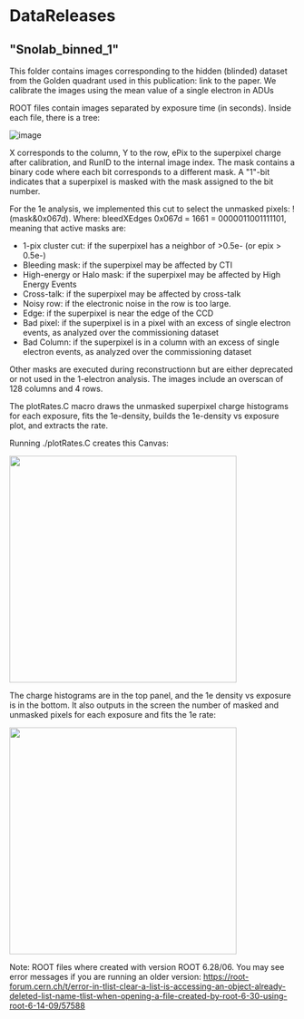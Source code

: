 # DataReleases

## "Snolab_binned_1" 

This folder contains images corresponding to the hidden (blinded) dataset from the Golden quadrant used in this publication: link to the paper. We calibrate the images using the mean value of a single electron in ADUs

ROOT files contain images separated by exposure time (in seconds). Inside each file, there is a tree:

![image](https://github.com/sensei-skipper/DataReleases/assets/64160793/ece15582-35ff-4381-a0bb-0a93f4520bb6)

X corresponds to the column, Y to the row, ePix to the superpixel charge after calibration, and RunID to the internal image index. The mask contains a binary code where each bit corresponds to a different mask. A "1"-bit indicates that a superpixel is masked with the mask assigned to the bit number. 

For the 1e analysis, we implemented this cut to select the unmasked pixels: !(mask&0x067d). Where:
bleedXEdges
0x067d = 1661 = 0000011001111101, meaning that active masks are:

* 1-pix cluster cut: if the superpixel has a neighbor of >0.5e- (or epix > 0.5e-)
* Bleeding mask: if the superpixel may be affected by CTI
* High-energy or Halo mask: if the superpixel may be affected by High Energy Events
* Cross-talk: if the superpixel may be affected by cross-talk
* Noisy row: if the electronic noise in the row is too large.
* Edge: if the superpixel is near the edge of the CCD
* Bad pixel: if the superpixel is in a pixel with an excess of single electron events, as analyzed over the commissioning dataset
* Bad Column:  if the superpixel is in a column with an excess of single electron events, as analyzed over the commissioning dataset

Other masks are executed during reconstructionn but are either deprecated or not used in the 1-electron analysis. The images include an overscan of 128 columns and 4 rows.

The plotRates.C macro draws the unmasked superpixel charge histograms for each exposure, fits the 1e-density, builds the 1e-density vs exposure plot, and extracts the rate.

Running ./plotRates.C creates this Canvas:


<img src="https://github.com/user-attachments/assets/3521f902-d15a-4e4f-99c0-86c7b118baa9" width="400">


The charge histograms are in the top panel, and the 1e density vs exposure is in the bottom. It also outputs in the screen the number of masked and unmasked pixels for each exposure and fits the 1e rate:

<img src="https://github.com/user-attachments/assets/9cf8b46a-6d88-4ae5-a74c-99d9e87ac2ee" width="400">


Note: ROOT files where created with version ROOT 6.28/06. You may see error messages if you are running an older version: https://root-forum.cern.ch/t/error-in-tlist-clear-a-list-is-accessing-an-object-already-deleted-list-name-tlist-when-opening-a-file-created-by-root-6-30-using-root-6-14-09/57588


